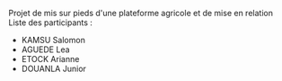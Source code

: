 Projet de mis sur pieds d'une plateforme agricole et de mise en relation
Liste des participants : 
 - KAMSU  Salomon
 - AGUEDE  Lea
 - ETOCK  Arianne
 - DOUANLA  Junior
